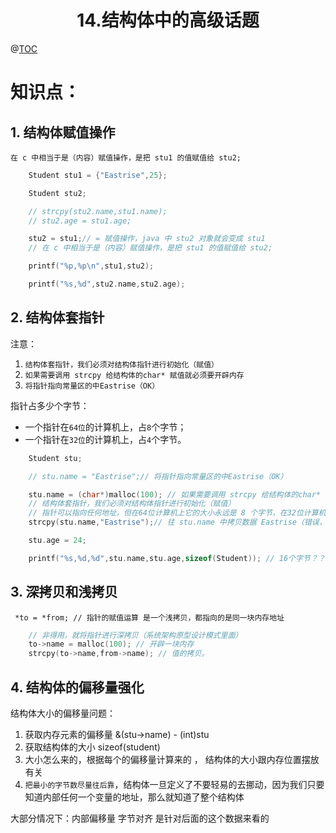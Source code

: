 # <center>14.结构体中的高级话题<center>
@[TOC](C进阶)

# 知识点：

## 1. 结构体赋值操作

`在 c 中相当于是（内容）赋值操作，是把 stu1 的值赋值给 stu2;`

```c
    Student stu1 = {"Eastrise",25};

    Student stu2;

    // strcpy(stu2.name,stu1.name);
    // stu2.age = stu1.age;

    stu2 = stu1;// = 赋值操作，java 中 stu2 对象就会变成 stu1
    // 在 c 中相当于是（内容）赋值操作，是把 stu1 的值赋值给 stu2;

    printf("%p,%p\n",stu1,stu2);

    printf("%s,%d",stu2.name,stu2.age);
```

## 2. 结构体套指针

注意：  
1. `结构体套指针，我们必须对结构体指针进行初始化（赋值）`
2. `如果需要调用 strcpy 给结构体的char* 赋值就必须要开辟内存`
3. `将指针指向常量区的中Eastrise（OK）`

指针占多少个字节：  
- 一个指针在`64位`的计算机上，占`8`个字节；
- 一个指针在`32位`的计算机上，占`4`个字节。

```c
    Student stu;

    // stu.name = "Eastrise";// 将指针指向常量区的中Eastrise（OK）

    stu.name = (char*)malloc(100); // 如果需要调用 strcpy 给结构体的char* 赋值就必须要开辟内存
    // 结构体套指针，我们必须对结构体指针进行初始化（赋值）
    // 指针可以指向任何地址，但在64位计算机上它的大小永远是 8 个字节，在32位计算机上它的大小永远是 4 字节
    strcpy(stu.name,"Eastrise");// 往 stu.name 中拷贝数据 Eastrise（错误，必须先进行开辟内存才能拷贝）

    stu.age = 24;

    printf("%s,%d,%d",stu.name,stu.age,sizeof(Student)); // 16个字节？？
```


## 3. 深拷贝和浅拷贝

` *to = *from; // 指针的赋值运算 是一个浅拷贝，都指向的是同一块内存地址`

```c
    // 非得用，就将指针进行深拷贝（系统架构原型设计模式里面）
    to->name = malloc(100); // 开辟一块内存
    strcpy(to->name,from->name); // 值的拷贝。
```



## 4. 结构体的偏移量强化

结构体大小的偏移量问题：
1. 获取内存元素的偏移量 &(stu->name) - (int)stu
2. 获取结构体的大小 sizeof(student)
3. 大小怎么来的，根据每个的偏移量计算来的 ， 结构体的大小跟内存位置摆放有关
4. `把最小的字节数尽量往后靠`，结构体一旦定义了不要轻易的去挪动，因为我们只要知道内部任何一个变量的地址，那么就知道了整个结构体

大部分情况下：内部偏移量 字节对齐 是针对后面的这个数据来看的












